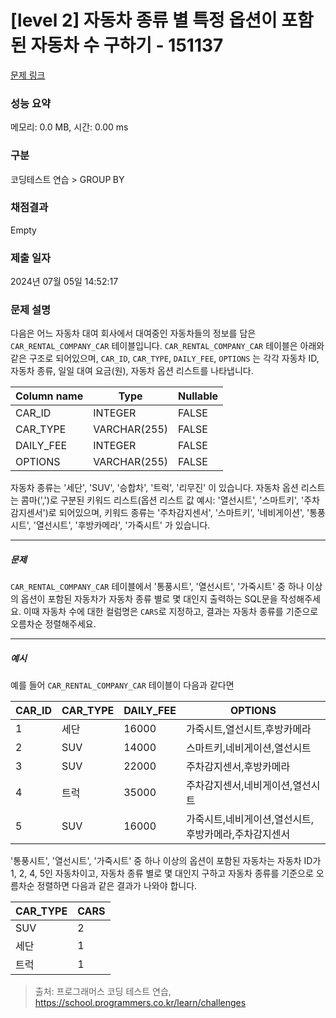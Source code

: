 # [level 2] 자동차 종류 별 특정 옵션이 포함된 자동차 수 구하기 - 151137 

[문제 링크](https://school.programmers.co.kr/learn/courses/30/lessons/151137) 

### 성능 요약

메모리: 0.0 MB, 시간: 0.00 ms

### 구분

코딩테스트 연습 > GROUP BY

### 채점결과

Empty

### 제출 일자

2024년 07월 05일 14:52:17

### 문제 설명

<p>다음은 어느 자동차 대여 회사에서 대여중인 자동차들의 정보를 담은 <code>CAR_RENTAL_COMPANY_CAR</code> 테이블입니다. <code>CAR_RENTAL_COMPANY_CAR</code> 테이블은 아래와 같은 구조로 되어있으며, <code>CAR_ID</code>, <code>CAR_TYPE</code>, <code>DAILY_FEE</code>, <code>OPTIONS</code> 는 각각 자동차 ID, 자동차 종류, 일일 대여 요금(원), 자동차 옵션 리스트를 나타냅니다.</p>
<table class="table">
        <thead><tr>
<th>Column name</th>
<th>Type</th>
<th>Nullable</th>
</tr>
</thead>
        <tbody><tr>
<td>CAR_ID</td>
<td>INTEGER</td>
<td>FALSE</td>
</tr>
<tr>
<td>CAR_TYPE</td>
<td>VARCHAR(255)</td>
<td>FALSE</td>
</tr>
<tr>
<td>DAILY_FEE</td>
<td>INTEGER</td>
<td>FALSE</td>
</tr>
<tr>
<td>OPTIONS</td>
<td>VARCHAR(255)</td>
<td>FALSE</td>
</tr>
</tbody>
      </table>
<p>자동차 종류는 '세단', 'SUV', '승합차', '트럭', '리무진' 이 있습니다. 자동차 옵션 리스트는 콤마(',')로 구분된 키워드 리스트(옵션 리스트 값 예시: '열선시트', '스마트키', '주차감지센서')로 되어있으며, 키워드 종류는 '주차감지센서', '스마트키', '네비게이션', '통풍시트', '열선시트', '후방카메라', '가죽시트' 가 있습니다.</p>

<hr>

<h5>문제</h5>

<p><code>CAR_RENTAL_COMPANY_CAR</code> 테이블에서 '통풍시트', '열선시트', '가죽시트' 중 하나 이상의 옵션이 포함된 자동차가 자동차 종류 별로 몇 대인지 출력하는 SQL문을 작성해주세요. 이때 자동차 수에 대한 컬럼명은 <code>CARS</code>로 지정하고, 결과는 자동차 종류를 기준으로 오름차순 정렬해주세요.</p>

<hr>

<h5>예시</h5>

<p>예를 들어 <code>CAR_RENTAL_COMPANY_CAR</code> 테이블이 다음과 같다면</p>
<table class="table">
        <thead><tr>
<th>CAR_ID</th>
<th>CAR_TYPE</th>
<th>DAILY_FEE</th>
<th>OPTIONS</th>
</tr>
</thead>
        <tbody><tr>
<td>1</td>
<td>세단</td>
<td>16000</td>
<td>가죽시트,열선시트,후방카메라</td>
</tr>
<tr>
<td>2</td>
<td>SUV</td>
<td>14000</td>
<td>스마트키,네비게이션,열선시트</td>
</tr>
<tr>
<td>3</td>
<td>SUV</td>
<td>22000</td>
<td>주차감지센서,후방카메라</td>
</tr>
<tr>
<td>4</td>
<td>트럭</td>
<td>35000</td>
<td>주차감지센서,네비게이션,열선시트</td>
</tr>
<tr>
<td>5</td>
<td>SUV</td>
<td>16000</td>
<td>가죽시트,네비게이션,열선시트,후방카메라,주차감지센서</td>
</tr>
</tbody>
      </table>
<p>'통풍시트', '열선시트', '가죽시트' 중 하나 이상의 옵션이 포함된 자동차는 자동차 ID가 1, 2, 4, 5인 자동차이고, 자동차 종류 별로 몇 대인지 구하고 자동차 종류를 기준으로 오름차순 정렬하면 다음과 같은 결과가 나와야 합니다.</p>
<table class="table">
        <thead><tr>
<th>CAR_TYPE</th>
<th>CARS</th>
</tr>
</thead>
        <tbody><tr>
<td>SUV</td>
<td>2</td>
</tr>
<tr>
<td>세단</td>
<td>1</td>
</tr>
<tr>
<td>트럭</td>
<td>1</td>
</tr>
</tbody>
      </table>

> 출처: 프로그래머스 코딩 테스트 연습, https://school.programmers.co.kr/learn/challenges